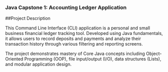 ### Java Capstone 1: Accounting Ledger Application

##Project Description

This Command Line Interface (CLI) application is a personal and small business financial ledger tracking tool. Developed using Java fundamentals, it allows users to record deposits and payments and analyze their transaction history through various filtering and reporting screens.

The project demonstrates mastery of Core Java concepts including Object-Oriented Programming (OOP), file input/output (I/O), data structures (Lists), and modular application design.
